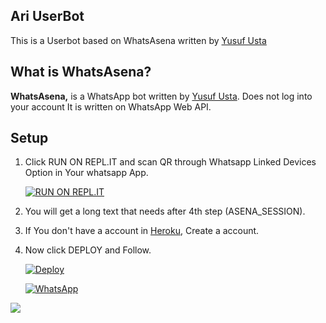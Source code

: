 ## Ari UserBot

This is a Userbot based on WhatsAsena written by [Yusuf Usta](https://github.com/Quiec)

## What is WhatsAsena?

**WhatsAsena,** is a WhatsApp bot written by [Yusuf Usta](https://github.com/Quiec). Does not log into your account It is written on WhatsApp Web API.

## Setup

1. Click RUN ON REPL.IT and scan QR through Whatsapp Linked Devices Option in Your whatsapp App.

     [![RUN ON REPL.IT](https://repl.it/badge/github/Mr-Ded/Ari)](https://replit.com/@Nightbot2O/baileys-qr)

2. You will get a long text that needs after 4th step (ASENA_SESSION).

3. If You don't have a account in [Heroku](https://signup.heroku.com/), Create a account.

4. Now click DEPLOY and Follow.


     [![Deploy](https://www.herokucdn.com/deploy/button.svg)](https://heroku.com/deploy?template=https://github.com/Mr-Ded/Ari)




   <a href="https"><img alt="WhatsApp" src="https://img.shields.io/badge/-Whatsapp%20Group-lightgrey?style=for-the-badge&logo=whatsapp&logoColor=white"/></a>

<a href="https://github.com/lyfe00011/whatsapp-bot/wiki/"><img src="https://img.shields.io/badge/plugins-blue?style=for-the-badge&logo=appveyor%22"/></a>

<!--

[![Run on Repl.it](https://replit.com/badge/github/Mr-Ded/Ari)](https://replit.com/@Nightbot2O/baileys-qr)

[![Deploy](https://www.herokucdn.com/deploy/button.svg)](https://heroku.com/deploy?template=https://github.com/Mr-Ded/Ari) -->

